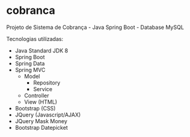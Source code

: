 # cobranca

Projeto de Sistema de Cobrança - Java Spring Boot - Database MySQL

Tecnologias utilizadas:

- Java Standard JDK 8
- Spring Boot
- Spring Data
- Spring MVC
   - Model
       - Repository
       - Service
   - Controller
   - View (HTML)
- Bootstrap (CSS)
- JQuery (Javascript/AJAX)
- JQuery Mask Money
- Bootstrap Datepicket
